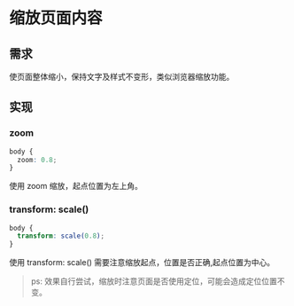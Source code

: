 # 缩放页面内容

## 需求

使页面整体缩小，保持文字及样式不变形，类似浏览器缩放功能。

## 实现

### zoom

```css
body {
  zoom: 0.8;
}
```

使用 zoom 缩放，起点位置为左上角。

### transform: scale()

```css
body {
  transform: scale(0.8);
}
```

使用 transform: scale() 需要注意缩放起点，位置是否正确,起点位置为中心。

> ps: 效果自行尝试，缩放时注意页面是否使用定位，可能会造成定位位置不变。
